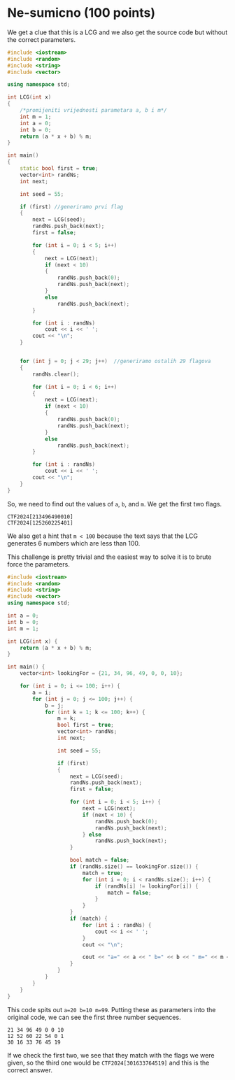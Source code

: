 # Ne-sumicno (100 points)

We get a clue that this is a LCG and we also get the source code but without the correct parameters.

```cpp
#include <iostream>
#include <random>
#include <string>
#include <vector>

using namespace std;

int LCG(int x)
{
	/*promijeniti vrijednosti parametara a, b i m*/
	int m = 1;
	int a = 0;
	int b = 0;
	return (a * x + b) % m;
}

int main()
{
	static bool first = true;
	vector<int> randNs;
	int next;

	int seed = 55;

	if (first) //generiramo prvi flag
	{
		next = LCG(seed);
		randNs.push_back(next);
		first = false;

		for (int i = 0; i < 5; i++)
		{
			next = LCG(next);
			if (next < 10)
			{
				randNs.push_back(0);
				randNs.push_back(next);
			}
			else
				randNs.push_back(next);
		}

		for (int i : randNs)
			cout << i << ' ';
		cout << "\n";
	}


	for (int j = 0; j < 29; j++)  //generiramo ostalih 29 flagova
	{
		randNs.clear();

		for (int i = 0; i < 6; i++)
		{
			next = LCG(next);
			if (next < 10)
			{
				randNs.push_back(0);
				randNs.push_back(next);
			}
			else
				randNs.push_back(next);
		}

		for (int i : randNs)
			cout << i << ' ';
		cout << "\n";
	}
}
```

So, we need to find out the values of `a`, `b`, and `m`. We get the first two flags.

```text
CTF2024[213496490010]
CTF2024[125260225401]
```

We also get a hint that `m < 100` because the text says that the LCG generates 6 numbers which are less than 100.

This challenge is pretty trivial and the easiest way to solve it is to brute force the parameters.

```cpp
#include <iostream>
#include <random>
#include <string>
#include <vector>
using namespace std;

int a = 0;
int b = 0;
int m = 1;

int LCG(int x) {
    return (a * x + b) % m;
}

int main() {
    vector<int> lookingFor = {21, 34, 96, 49, 0, 0, 10};

    for (int i = 0; i <= 100; i++) {
        a = i;
        for (int j = 0; j <= 100; j++) {
            b = j;
            for (int k = 1; k <= 100; k++) {
                m = k;
                bool first = true;
                vector<int> randNs;
                int next;

                int seed = 55;

                if (first) 
                {
                    next = LCG(seed);
                    randNs.push_back(next);
                    first = false;

                    for (int i = 0; i < 5; i++) {
                        next = LCG(next);
                        if (next < 10) {
                            randNs.push_back(0);
                            randNs.push_back(next);
                        } else
                            randNs.push_back(next);
                    }

                    bool match = false;
                    if (randNs.size() == lookingFor.size()) {
                        match = true;
                        for (int i = 0; i < randNs.size(); i++) {
                            if (randNs[i] != lookingFor[i]) {
                                match = false;
                            }
                        }
                    }
                    if (match) {
                        for (int i : randNs) {
                            cout << i << ' ';
                        }
                        cout << "\n";

                        cout << "a=" << a << " b=" << b << " m=" << m << endl;
                    }
                } 
            }
        }
    }
}
```

This code spits out `a=20 b=10 m=99`. Putting these as parameters into the original code, we can see the first three number sequences.

```text
21 34 96 49 0 0 10 
12 52 60 22 54 0 1 
30 16 33 76 45 19 
```

If we check the first two, we see that they match with the flags we were given, so the third one would be `CTF2024[301633764519]` and this is the correct answer.
